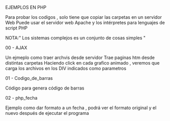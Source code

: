 EJEMPLOS EN PHP

Para probar los codigos , solo tiene que copiar las carpetas en un servidor Web
Puede usar el servidor web Apache y los intérpretes para lenguajes de script PHP

NOTA:" Los sistemas complejos es un conjunto de cosas simples "

00 - AJAX

 Un ejmeplo como traer archvis desde servidor
 Trae paginas htm desde distintas carpetas 
 Haciendo click en cada grafico animado , veremos que carga los archivos en los DIV indicados como parametros
 
01 - Codigo_de_barras

 Código para genera código de barras 
 
02 - php_fecha

   Ejemplo como dar formato a un fecha , podrá ver el formato original y el nuevo después de ejecutar el programa
